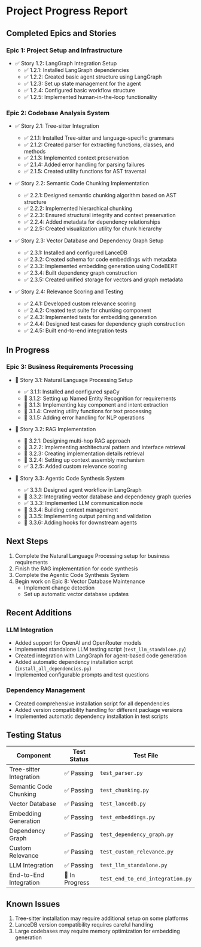 # Project Progress Report

## Completed Epics and Stories

### Epic 1: Project Setup and Infrastructure
- ✅ Story 1.2: LangGraph Integration Setup
  - ✅ 1.2.1: Installed LangGraph dependencies
  - ✅ 1.2.2: Created basic agent structure using LangGraph
  - ✅ 1.2.3: Set up state management for the agent
  - ✅ 1.2.4: Configured basic workflow structure
  - ✅ 1.2.5: Implemented human-in-the-loop functionality

### Epic 2: Codebase Analysis System
- ✅ Story 2.1: Tree-sitter Integration
  - ✅ 2.1.1: Installed Tree-sitter and language-specific grammars
  - ✅ 2.1.2: Created parser for extracting functions, classes, and methods
  - ✅ 2.1.3: Implemented context preservation
  - ✅ 2.1.4: Added error handling for parsing failures
  - ✅ 2.1.5: Created utility functions for AST traversal

- ✅ Story 2.2: Semantic Code Chunking Implementation
  - ✅ 2.2.1: Designed semantic chunking algorithm based on AST structure
  - ✅ 2.2.2: Implemented hierarchical chunking
  - ✅ 2.2.3: Ensured structural integrity and context preservation
  - ✅ 2.2.4: Added metadata for dependency relationships
  - ✅ 2.2.5: Created visualization utility for chunk hierarchy

- ✅ Story 2.3: Vector Database and Dependency Graph Setup
  - ✅ 2.3.1: Installed and configured LanceDB
  - ✅ 2.3.2: Created schema for code embeddings with metadata
  - ✅ 2.3.3: Implemented embedding generation using CodeBERT
  - ✅ 2.3.4: Built dependency graph construction
  - ✅ 2.3.5: Created unified storage for vectors and graph metadata

- ✅ Story 2.4: Relevance Scoring and Testing
  - ✅ 2.4.1: Developed custom relevance scoring
  - ✅ 2.4.2: Created test suite for chunking component
  - ✅ 2.4.3: Implemented tests for embedding generation
  - ✅ 2.4.4: Designed test cases for dependency graph construction
  - ✅ 2.4.5: Built end-to-end integration tests

## In Progress

### Epic 3: Business Requirements Processing
- 🔄 Story 3.1: Natural Language Processing Setup
  - ✅ 3.1.1: Installed and configured spaCy
  - 🔄 3.1.2: Setting up Named Entity Recognition for requirements
  - 🔄 3.1.3: Implementing key component and intent extraction
  - 🔄 3.1.4: Creating utility functions for text processing
  - 🔄 3.1.5: Adding error handling for NLP operations

- 🔄 Story 3.2: RAG Implementation
  - 🔄 3.2.1: Designing multi-hop RAG approach
  - 🔄 3.2.2: Implementing architectural pattern and interface retrieval
  - 🔄 3.2.3: Creating implementation details retrieval
  - 🔄 3.2.4: Setting up context assembly mechanism
  - ✅ 3.2.5: Added custom relevance scoring

- 🔄 Story 3.3: Agentic Code Synthesis System
  - ✅ 3.3.1: Designed agent workflow in LangGraph
  - 🔄 3.3.2: Integrating vector database and dependency graph queries
  - ✅ 3.3.3: Implemented LLM communication node
  - 🔄 3.3.4: Building context management
  - 🔄 3.3.5: Implementing output parsing and validation
  - 🔄 3.3.6: Adding hooks for downstream agents

## Next Steps

1. Complete the Natural Language Processing setup for business requirements
2. Finish the RAG implementation for code synthesis
3. Complete the Agentic Code Synthesis System
4. Begin work on Epic 8: Vector Database Maintenance
   - Implement change detection
   - Set up automatic vector database updates

## Recent Additions

### LLM Integration
- Added support for OpenAI and OpenRouter models
- Implemented standalone LLM testing script (`test_llm_standalone.py`)
- Created integration with LangGraph for agent-based code generation
- Added automatic dependency installation script (`install_all_dependencies.py`)
- Implemented configurable prompts and test questions

### Dependency Management
- Created comprehensive installation script for all dependencies
- Added version compatibility handling for different package versions
- Implemented automatic dependency installation in test scripts

## Testing Status

| Component | Test Status | Test File |
|-----------|-------------|-----------|
| Tree-sitter Integration | ✅ Passing | `test_parser.py` |
| Semantic Code Chunking | ✅ Passing | `test_chunking.py` |
| Vector Database | ✅ Passing | `test_lancedb.py` |
| Embedding Generation | ✅ Passing | `test_embeddings.py` |
| Dependency Graph | ✅ Passing | `test_dependency_graph.py` |
| Custom Relevance | ✅ Passing | `test_custom_relevance.py` |
| LLM Integration | ✅ Passing | `test_llm_standalone.py` |
| End-to-End Integration | 🔄 In Progress | `test_end_to_end_integration.py` |

## Known Issues

1. Tree-sitter installation may require additional setup on some platforms
2. LanceDB version compatibility requires careful handling
3. Large codebases may require memory optimization for embedding generation